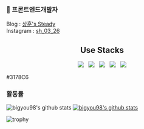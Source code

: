 ### 👋 프론트엔드개발자
<div>Blog : <a href="https://velog.io/@bigyou98">상훈's Steady</a> <br />
Instagram : <a href="https://www.instagram.com/sh_03_26/?hl=ko">sh_03_26</a>
</div>  

<div align=center>
  <h2>Use Stacks</h2>
    <img src="https://img.shields.io/badge/HTML5-E34F26?style=flat-square&logo=HTML5&logoColor=white"/> &nbsp
    <img src="https://img.shields.io/badge/CSS3-1572B6?style=flat-square&logo=CSS3&logoColor=white"/> &nbsp
    <img src="https://img.shields.io/badge/JavaScript-F7DF1E?style=flat-square&logo=JavaScript&logoColor=white"/> &nbsp
    <img src="https://img.shields.io/badge/-ReactJs-61DAFB?logo=react&logoColor=white&style=flat"/> &nbsp
    <img src="https://img.shields.io/badge/TypeScript-3178C6?&style=for-the-badge&logo=TypeScript&logoColor=white&style=flat"/>
</div>

#3178C6

### 활동률
![bigyou98's github stats](https://github-readme-stats.vercel.app/api?username=bigyou98&show_icons=true)
[![bigyou98's github stats](https://github-readme-stats.vercel.app/api/top-langs/?username=bigyou98&show_icons=true&hide_border=true&title_color=004386&icon_color=004386&layout=compact)](https://github.com/bigyou98)

![trophy](https://github-profile-trophy.vercel.app/?username=bigyou98)
